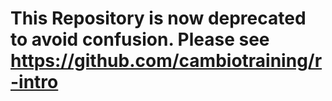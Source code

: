 # This Repository is now deprecated to avoid confusion. Please see https://github.com/cambiotraining/r-intro
